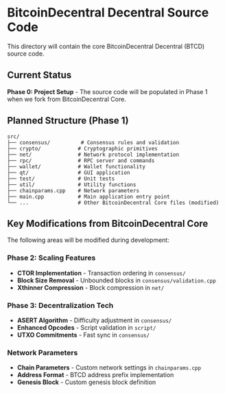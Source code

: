 # BitcoinDecentral Decentral Source Code

This directory will contain the core BitcoinDecentral Decentral (BTCD) source code.

## Current Status

**Phase 0: Project Setup** - The source code will be populated in Phase 1 when we fork from BitcoinDecentral Core.

## Planned Structure (Phase 1)

```
src/
├── consensus/          # Consensus rules and validation
├── crypto/            # Cryptographic primitives
├── net/               # Network protocol implementation
├── rpc/               # RPC server and commands
├── wallet/            # Wallet functionality
├── qt/                # GUI application
├── test/              # Unit tests
├── util/              # Utility functions
├── chainparams.cpp    # Network parameters
├── main.cpp           # Main application entry point
└── ...                # Other BitcoinDecentral Core files (modified)
```

## Key Modifications from BitcoinDecentral Core

The following areas will be modified during development:

### Phase 2: Scaling Features
- **CTOR Implementation** - Transaction ordering in `consensus/`
- **Block Size Removal** - Unbounded blocks in `consensus/validation.cpp`
- **Xthinner Compression** - Block compression in `net/`

### Phase 3: Decentralization Tech
- **ASERT Algorithm** - Difficulty adjustment in `consensus/`
- **Enhanced Opcodes** - Script validation in `script/`
- **UTXO Commitments** - Fast sync in `consensus/`

### Network Parameters
- **Chain Parameters** - Custom network settings in `chainparams.cpp`
- **Address Format** - BTCD address prefix implementation
- **Genesis Block** - Custom genesis block definition
